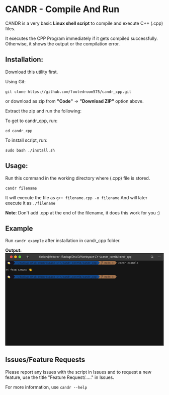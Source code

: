 # CANDR - Compile And Run

CANDR is a very basic **Linux shell script** to compile and execute C++ (.cpp) files.

It executes the CPP Program immediately if it gets compiled successfully. Otherwise, it shows the output or the compilation error.

## Installation:

Download this utility first.

Using Git:

`git clone https://github.com/footedroom575/candr_cpp.git`

or download as zip from **"Code"** -> **"Download ZIP"** option above.

Extract the zip and run the following:

To get to candr_cpp, run:

`cd candr_cpp`

To install script, run:

`sudo bash ./install.sh`


## Usage:

Run this command in the working directory where (.cpp) file is stored.

`candr filename`

It will execute the file as `g++ filename.cpp -o filename`
And will later execute it as `./filename`

**Note**: Don't add .cpp at the end of the filename, it does this work for you :)


## Example

Run `candr example` after installation in candr_cpp folder.

**Output:**
![Exmaple image](https://raw.githubusercontent.com/footedroom575/candr_cpp/main/examples/candr_example.png)

## Issues/Feature Requests

Please report any issues with the script in Issues and to request a new feature, use the title "Feature Request/....." in Issues.

For more information, use `candr --help`
